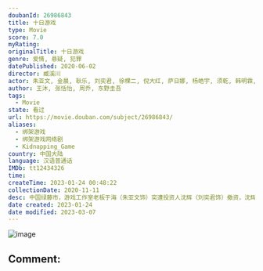 ```yaml
---
doubanId: 26986843
title: 十日游戏
type: Movie
score: 7.0
myRating: 
originalTitle: 十日游戏
genre: 爱情, 悬疑, 犯罪
datePublished: 2020-06-02
director: 臧溪川
actor: 朱亚文, 金晨, 耿乐, 刘奕君, 徐棵二, 倪大红, 萨日娜, 杨皓宇, 须乾, 韩明霖, 邵胜杰, 常铖, 邢瀚卿, 依莎, 董向荣, 赵成顺, 张成名
author: 王沐, 张恬怡, 周乔, 东野圭吾
tags:
  - Movie
state: 看过
url: https://movie.douban.com/subject/26986843/
aliases:
  - 绑架游戏
  - 绑架游戏网络剧
  - Kidnapping_Game
country: 中国大陆
language: 汉语普通话
IMDb: tt12434326
time: 
createTime: 2023-01-24 00:48:22
collectionDate: 2020-11-11
desc: 中国绿藤市，游戏工作室老板于海（朱亚文饰）突遭投资人沈辉（刘奕君饰）撤资，沈辉的冷酷令于海不服。于海意外遇见沈辉私生女路婕（金晨饰），两人合谋了一场“绑架”意图报复沈辉，在这个过程中两人却陷入爱...
date created: 2023-01-24
date modified: 2023-03-07
---
```


![image](p2606307565.jpg)

Comment:
---
